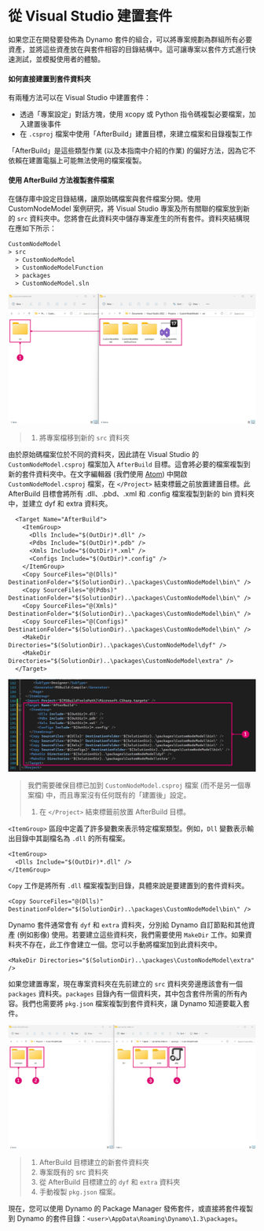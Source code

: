# 從 Visual Studio 建置套件

如果您正在開發要發佈為 Dynamo 套件的組合，可以將專案規劃為群組所有必要資產，並將這些資產放在與套件相容的目錄結構中。這可讓專案以套件方式進行快速測試，並模擬使用者的體驗。

#### 如何直接建置到套件資料夾 <a href="#how-to-build-directly-to-the-package-folder" id="how-to-build-directly-to-the-package-folder"></a>

有兩種方法可以在 Visual Studio 中建置套件：

* 透過「專案設定」對話方塊，使用 xcopy 或 Python 指令碼複製必要檔案，加入建置後事件
* 在 `.csproj` 檔案中使用「AfterBuild」建置目標，來建立檔案和目錄複製工作

「AfterBuild」是這些類型作業 (以及本指南中介紹的作業) 的偏好方法，因為它不依賴在建置電腦上可能無法使用的檔案複製。

#### 使用 AfterBuild 方法複製套件檔案 <a href="#copy-package-files-with-the-afterbuild-method" id="copy-package-files-with-the-afterbuild-method"></a>

在儲存庫中設定目錄結構，讓原始碼檔案與套件檔案分開。使用 CustomNodeModel 案例研究，將 Visual Studio 專案及所有關聯的檔案放到新的 `src` 資料夾中。您將會在此資料夾中儲存專案產生的所有套件。資料夾結構現在應如下所示：

```
CustomNodeModel
> src
  > CustomNodeModel
  > CustomNodeModelFunction
  > packages
  > CustomNodeModel.sln
```

![移動專案檔](images/fe-proj-directory.jpg)

> 1. 將專案檔移到新的 `src` 資料夾

由於原始碼檔案位於不同的資料夾，因此請在 Visual Studio 的 `CustomNodeModel.csproj` 檔案加入 `AfterBuild` 目標。這會將必要的檔案複製到新的套件資料夾中。在文字編輯器 (我們使用 [Atom](https://atom.io)) 中開啟 `CustomNodeModel.csproj` 檔案，在 `</Project>` 結束標籤之前放置建置目標。此 AfterBuild 目標會將所有 .dll、.pbd、.xml 和 .config 檔案複製到新的 bin 資料夾中，並建立 dyf 和 extra 資料夾。

```
  <Target Name="AfterBuild">
    <ItemGroup>
      <Dlls Include="$(OutDir)*.dll" />
      <Pdbs Include="$(OutDir)*.pdb" />
      <Xmls Include="$(OutDir)*.xml" />
      <Configs Include="$(OutDir)*.config" />
    </ItemGroup>
    <Copy SourceFiles="@(Dlls)" DestinationFolder="$(SolutionDir)..\packages\CustomNodeModel\bin\" />
    <Copy SourceFiles="@(Pdbs)" DestinationFolder="$(SolutionDir)..\packages\CustomNodeModel\bin\" />
    <Copy SourceFiles="@(Xmls)" DestinationFolder="$(SolutionDir)..\packages\CustomNodeModel\bin\" />
    <Copy SourceFiles="@(Configs)" DestinationFolder="$(SolutionDir)..\packages\CustomNodeModel\bin\" />
    <MakeDir Directories="$(SolutionDir)..\packages\CustomNodeModel\dyf" />
    <MakeDir Directories="$(SolutionDir)..\packages\CustomNodeModel\extra" />
  </Target>
```

![放置 AfterBuild 目標](images/atom-afterbuild.jpg)

> 我們需要確保目標已加到 `CustomNodeModel.csproj` 檔案 (而不是另一個專案檔) 中，而且專案沒有任何既有的「建置後」設定。
>
> 1. 在 `</Project>` 結束標籤前放置 AfterBuild 目標。

`<ItemGroup>` 區段中定義了許多變數來表示特定檔案類型。例如，`Dll` 變數表示輸出目錄中其副檔名為 `.dll` 的所有檔案。

```
<ItemGroup>
  <Dlls Include="$(OutDir)*.dll" />
</ItemGroup>
```

`Copy` 工作是將所有 `.dll` 檔案複製到目錄，具體來說是要建置到的套件資料夾。

```
<Copy SourceFiles="@(Dlls)" DestinationFolder="$(SolutionDir)..\packages\CustomNodeModel\bin\" />
```

Dynamo 套件通常會有 `dyf` 和 `extra` 資料夾，分別給 Dynamo 自訂節點和其他資產 (例如影像) 使用。若要建立這些資料夾，我們需要使用 `MakeDir` 工作。如果資料夾不存在，此工作會建立一個。您可以手動將檔案加到此資料夾中。

```
<MakeDir Directories="$(SolutionDir)..\packages\CustomNodeModel\extra" />
```

如果您建置專案，現在專案資料夾在先前建立的 `src` 資料夾旁邊應該會有一個 `packages` 資料夾。`packages` 目錄內有一個資料夾，其中包含套件所需的所有內容。我們也需要將 `pkg.json` 檔案複製到套件資料夾，讓 Dynamo 知道要載入套件。

![複製檔案](images/fe-proj-directory-package.jpg)

> 1. AfterBuild 目標建立的新套件資料夾
> 2. 專案既有的 src 資料夾
> 3. 從 AfterBuild 目標建立的 `dyf` 和 `extra` 資料夾
> 4. 手動複製 `pkg.json` 檔案。

現在，您可以使用 Dynamo 的 Package Manager 發佈套件，或直接將套件複製到 Dynamo 的套件目錄：`<user>\AppData\Roaming\Dynamo\1.3\packages`。
